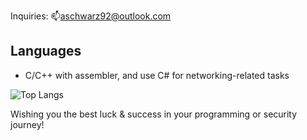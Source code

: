 Inquiries: 📫[aschwarz92@outlook.com](mailto:aschwarz92@outlook.com)

## Languages

- C/C++ with assembler, and use C# for networking-related tasks

![Top Langs](https://github-readme-stats.vercel.app/api/top-langs/?username=AlSch092&layout=compact&theme=radical)  

Wishing you the best luck & success in your  programming or security journey!